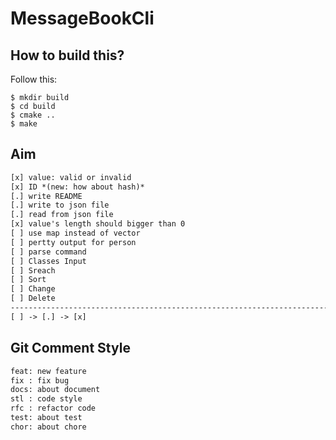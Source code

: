 MessageBookCli
==============

How to build this?
------------------

Follow this:

``` shell
$ mkdir build
$ cd build
$ cmake ..
$ make
```

Aim
---

``` txt
[x] value: valid or invalid
[x] ID *(new: how about hash)*
[.] write README
[.] write to json file
[.] read from json file
[x] value's length should bigger than 0
[ ] use map instead of vector
[ ] pertty output for person
[ ] parse command
[ ] Classes Input
[ ] Sreach
[ ] Sort
[ ] Change
[ ] Delete
-------------------------------------------------------------------------------
[ ] -> [.] -> [x]
```

Git Comment Style
-----------------

``` txt
feat: new feature
fix : fix bug
docs: about document
stl : code style
rfc : refactor code
test: about test
chor: about chore
```
